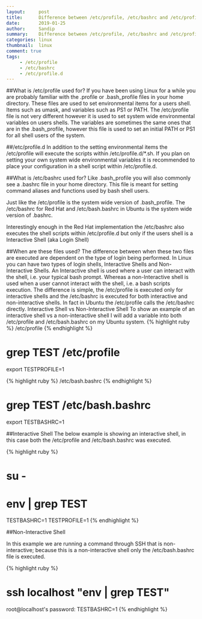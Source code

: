 ```yaml
---
layout:     post
title:      Difference between /etc/profile, /etc/bashrc and /etc/profile.d
date:       2019-01-25
author:     Sandip
summary:    Difference between /etc/profile, /etc/bashrc and /etc/profile.d
categories: linux
thumbnail:  linux 
comment: true
tags:
     - /etc/profile
     - /etc/bashrc
     - /etc/profile.d
---
```

##What is /etc/profile used for? 
If you have been using Linux for a while you are probably familiar with the .profile or .bash_profile files in your home directory. These files are used to set environmental items for a users shell. Items such as umask, and variables such as PS1 or PATH.
The /etc/profile file is not very different however it is used to set system wide environmental variables on users shells. The variables are sometimes the same ones that are in the .bash_profile, however this file is used to set an initial PATH or PS1 for all shell users of the system.

##/etc/profile.d
In addition to the setting environmental items the /etc/profile will execute the scripts within /etc/profile.d/*.sh. If you plan on setting your own system wide environmental variables it is recommended to place your configuration in a shell script within /etc/profile.d.

##What is /etc/bashrc used for?
Like .bash_profile you will also commonly see a .bashrc file in your home directory. This file is meant for setting command aliases and functions used by bash shell users.

Just like the /etc/profile is the system wide version of .bash_profile. The /etc/bashrc for Red Hat and /etc/bash.bashrc in Ubuntu is the system wide version of .bashrc.

Interestingly enough in the Red Hat implementation the /etc/bashrc also executes the shell scripts within /etc/profile.d but only if the users shell is a Interactive Shell (aka Login Shell)

##When are these files used?
The difference between when these two files are executed are dependent on the type of login being performed. In Linux you can have two types of login shells, Interactive Shells and Non-Interactive Shells. An Interactive shell is used where a user can interact with the shell, i.e. your typical bash prompt. Whereas a non-Interactive shell is used when a user cannot interact with the shell, i.e. a bash scripts execution.
The difference is simple, the /etc/profile is executed only for interactive shells and the /etc/bashrc is executed for both interactive and non-interactive shells. In fact in Ubuntu the /etc/profile calls the /etc/bashrc directly.
Interactive Shell vs Non-Interactive Shell
To show an example of an interactive shell vs a non-interactive shell I will add a variable into both /etc/profile and /etc/bash.bashrc on my Ubuntu system.
{% highlight ruby %}
/etc/profile
{% endhighlight %}
# grep TEST /etc/profile
export TESTPROFILE=1

{% highlight ruby %}
/etc/bash.bashrc
{% endhighlight %}
# grep TEST /etc/bash.bashrc 
export TESTBASHRC=1

##Interactive Shell
The below example is showing an interactive shell, in this case both the /etc/profile and /etc/bash.bashrc was executed.

{% highlight ruby %}
# su -
# env | grep TEST
TESTBASHRC=1
TESTPROFILE=1
{% endhighlight %}


##Non-Interactive Shell

In this example we are running a command through SSH that is non-interactive; because this is a non-interactive shell only the /etc/bash.bashrc file is executed.

{% highlight ruby %}
# ssh localhost "env | grep TEST"
root@localhost's password: 
TESTBASHRC=1
{% endhighlight %}
